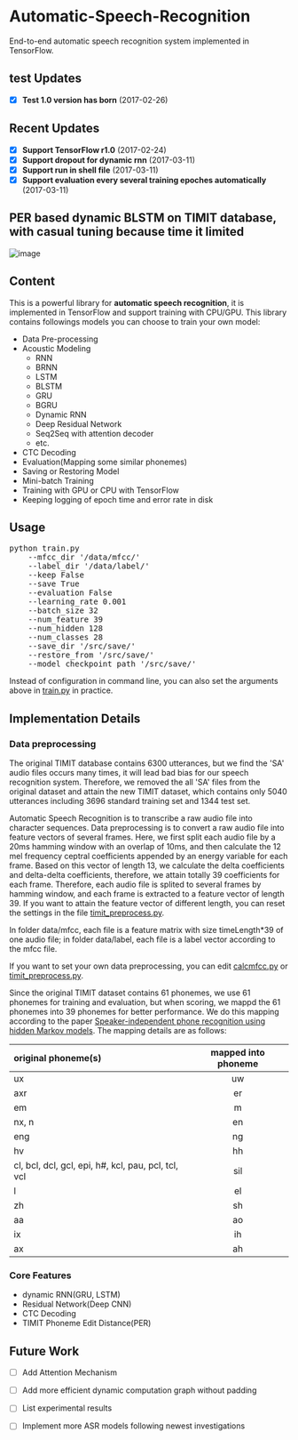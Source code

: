 # Automatic-Speech-Recognition
End-to-end automatic speech recognition system implemented in TensorFlow.

## test Updates
- [x] **Test 1.0 version has born** (2017-02-26)

## Recent Updates
- [x] **Support TensorFlow r1.0** (2017-02-24)
- [x] **Support dropout for dynamic rnn** (2017-03-11)
- [x] **Support run in shell file** (2017-03-11)
- [x] **Support evaluation every several training epoches automatically** (2017-03-11)

## PER based dynamic BLSTM on TIMIT database, with casual tuning because time it limited
![image](https://github.com/zzw922cn/Automatic_Speech_Recognition/blob/master/PER.png)

## Content
This is a powerful library for **automatic speech recognition**, it is implemented in TensorFlow and support training with CPU/GPU. This library contains followings models you can choose to train your own model:
* Data Pre-processing
* Acoustic Modeling
  * RNN
  * BRNN
  * LSTM
  * BLSTM
  * GRU
  * BGRU
  * Dynamic RNN
  * Deep Residual Network
  * Seq2Seq with attention decoder
  * etc.
* CTC Decoding
* Evaluation(Mapping some similar phonemes)  
* Saving or Restoring Model
* Mini-batch Training
* Training with GPU or CPU with TensorFlow
* Keeping logging of epoch time and error rate in disk

## Usage
<pre>
python train.py
	--mfcc_dir '/data/mfcc/'
	--label_dir '/data/label/'
	--keep False
	--save True
	--evaluation False
	--learning_rate 0.001
	--batch_size 32
	--num_feature 39
	--num_hidden 128
	--num_classes 28
	--save_dir '/src/save/'
	--restore_from '/src/save/'
	--model_checkpoint_path '/src/save/'
</pre>
Instead of configuration in command line, you can also set the arguments above in [train.py](https://github.com/zzw922cn/Automatic-Speech-Recognition/blob/master/src/main/train.py) in practice.

## Implementation Details

### Data preprocessing
The original TIMIT database contains 6300 utterances, but we find the 'SA' audio files occurs many times, it will lead bad bias for our speech recognition system. Therefore, we removed the all 'SA' files from the original dataset and attain the new TIMIT dataset, which contains only 5040 utterances including 3696 standard training set and 1344 test set.

Automatic Speech Recognition is to transcribe a raw audio file into character sequences. Data preprocessing is to convert a raw audio file into feature vectors of several frames. Here, we first split each audio file by a 20ms hamming window with an overlap of 10ms, and then calculate the 12 mel frequency ceptral coefficients appended by an energy variable for each frame. Based on this vector of length 13, we calculate the delta coefficients and delta-delta coefficients, therefore, we attain totally 39 coefficients for each frame. Therefore, each audio file is splited to several frames by hamming window, and each frame is extracted to a feature vector of length 39. If you want to attain the feature vector of different length, you can reset the settings in the file [timit_preprocess.py](https://github.com/zzw922cn/Automatic-Speech-Recognition/blob/master/src/feature/timit_preprocess.py).

In folder data/mfcc, each file is a feature matrix with size timeLength*39 of one audio file; in folder data/label, each file is a label vector according to the mfcc file.

If you want to set your own data preprocessing, you can edit [calcmfcc.py](https://github.com/zzw922cn/Automatic-Speech-Recognition/blob/master/src/feature/calcmfcc.py) or [timit_preprocess.py](https://github.com/zzw922cn/Automatic-Speech-Recognition/blob/master/src/feature/timit_preprocess.py).

Since the original TIMIT dataset contains 61 phonemes, we use 61 phonemes for training and evaluation, but when scoring, we mappd the 61 phonemes into 39 phonemes for better performance. We do this mapping according to the paper [Speaker-independent phone recognition using hidden Markov models](http://repository.cmu.edu/cgi/viewcontent.cgi?article=2768&context=compsci). The mapping details are as follows:

| original phoneme(s) | mapped into phoneme |
| :------------------  | :-------------------: |
| ux | uw |
| axr | er |
| em | m |
| nx, n  | en |
| eng | ng |
| hv | hh |
| cl, bcl, dcl, gcl, epi, h#, kcl, pau, pcl, tcl, vcl | sil |
| l | el |
| zh | sh |
| aa | ao |
| ix | ih |
| ax | ah | 
 

### Core Features
+ dynamic RNN(GRU, LSTM)
+ Residual Network(Deep CNN)
+ CTC Decoding
+ TIMIT Phoneme Edit Distance(PER)

## Future Work
- [ ] Add Attention Mechanism
- [ ] Add more efficient dynamic computation graph without padding
- [ ] List experimental results 
- [ ] Implement more ASR models following newest investigations 


